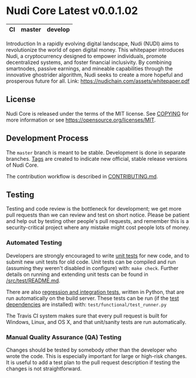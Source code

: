 Nudi Core Latest v0.0.1.02
===========================

|CI|master|develop|
|-|-|-|

Introduction
In a rapidly evolving digital landscape, Nudi (NUDI) aims to revolutionize the world of
open digital money. This whitepaper introduces Nudi, a cryptocurrency designed to
empower individuals, promote decentralized systems, and foster financial inclusivity. By
combining smartnodes, passive earnings, and mineable capabilities through the innovative
ghostrider algorithm, Nudi seeks to create a more hopeful and prosperous future for all.
Link: https://nudichain.com/assets/whitepaper.pdf


License
-------

Nudi Core is released under the terms of the MIT license. See [COPYING](COPYING) for more
information or see https://opensource.org/licenses/MIT.

Development Process
-------------------

The `master` branch is meant to be stable. Development is done in separate branches.
[Tags](https://github.com/nudichain/nudi/tags) are created to indicate new official,
stable release versions of Nudi Core.

The contribution workflow is described in [CONTRIBUTING.md](CONTRIBUTING.md).

Testing
-------

Testing and code review is the bottleneck for development; we get more pull
requests than we can review and test on short notice. Please be patient and help out by testing
other people's pull requests, and remember this is a security-critical project where any mistake might cost people
lots of money.

### Automated Testing

Developers are strongly encouraged to write [unit tests](src/test/README.md) for new code, and to
submit new unit tests for old code. Unit tests can be compiled and run
(assuming they weren't disabled in configure) with: `make check`. Further details on running
and extending unit tests can be found in [/src/test/README.md](/src/test/README.md).

There are also [regression and integration tests](/test), written
in Python, that are run automatically on the build server.
These tests can be run (if the [test dependencies](/test) are installed) with: `test/functional/test_runner.py`

The Travis CI system makes sure that every pull request is built for Windows, Linux, and OS X, and that unit/sanity tests are run automatically.

### Manual Quality Assurance (QA) Testing

Changes should be tested by somebody other than the developer who wrote the
code. This is especially important for large or high-risk changes. It is useful
to add a test plan to the pull request description if testing the changes is
not straightforward.
